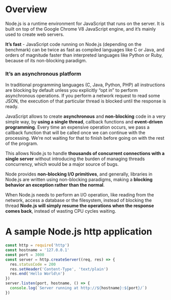# Overview
Node.js is a runtime environment for JavaScript that runs on the server.
It is built on top of the Google Chrome V8 JavaScript engine, and it’s mainly used to create web servers.

**It’s fast** - JavaScript code running on Node.js (depending on the benchmark) can be twice as fast as compiled languages like C or Java, and orders of magnitude faster than interpreted languages like Python or Ruby, because of its non-blocking paradigm.

### It’s an asynchronous platform

In traditional programming languages (C, Java, Python, PHP) all instructions are blocking by default unless you explicitly “opt in” to perform asynchronous operations. If you perform a network request to read some JSON, the execution of that particular thread is blocked until the response is ready.

JavaScript allows to create **asynchronous** and **non-blocking** code in a very simple way, by **using a single thread**, callback functions and **event-driven programming**. Every time an expensive operation occurs, we pass a callback function that will be called once we can continue with the processing. We’re not waiting for that to finish before going on with the rest of the program.

This allows Node.js to handle **thousands of concurrent connections with a single server** without introducing the burden of managing threads concurrency, which would be a major source of bugs.

Node provides **non-blocking I/O primitives**, and generally, libraries in Node.js are written using non-blocking paradigms, making a **blocking behavior an exception rather than the normal**.

When Node.js needs to perform an I/O operation, like reading from the network, access a database or the filesystem, instead of blocking the thread **Node.js will simply resume the operations when the response comes back**, instead of wasting CPU cycles waiting.

# A sample Node.js http application

``` js
const http = require('http')
const hostname = '127.0.0.1'
const port = 3000
const server = http.createServer((req, res) => {
  res.statusCode = 200
  res.setHeader('Content-Type', 'text/plain')
  res.end('Hello World\n')
})
server.listen(port, hostname, () => {
  console.log(`Server running at http://${hostname}:${port}/`)
})
```
